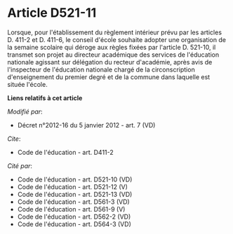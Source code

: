 # Article D521-11

Lorsque, pour l'établissement du règlement intérieur prévu par les articles D. 411-2 et D. 411-6, le conseil d'école souhaite
adopter une organisation de la semaine scolaire qui déroge aux règles fixées par l'article D. 521-10, il transmet son projet
au directeur académique des services de l'éducation nationale agissant sur délégation du recteur d'académie, après avis de
l'inspecteur de l'éducation nationale chargé de la circonscription d'enseignement du premier degré et de la commune dans
laquelle est située l'école.

**Liens relatifs à cet article**

_Modifié par_:

  - Décret n°2012-16 du 5 janvier 2012 - art. 7 (VD)

_Cite_:

  - Code de l'éducation - art. D411-2

_Cité par_:

  - Code de l'éducation - art. D521-10 (VD)
  - Code de l'éducation - art. D521-12 (V)
  - Code de l'éducation - art. D521-13 (VD)
  - Code de l'éducation - art. D561-3 (VD)
  - Code de l'éducation - art. D561-9 (V)
  - Code de l'éducation - art. D562-2 (VD)
  - Code de l'éducation - art. D564-3 (VD)
